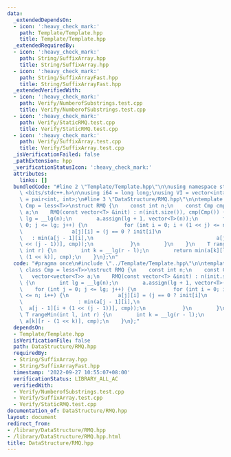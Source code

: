 ```yaml
---
data:
  _extendedDependsOn:
  - icon: ':heavy_check_mark:'
    path: Template/Template.hpp
    title: Template/Template.hpp
  _extendedRequiredBy:
  - icon: ':heavy_check_mark:'
    path: String/SuffixArray.hpp
    title: String/SuffixArray.hpp
  - icon: ':heavy_check_mark:'
    path: String/SuffixArrayFast.hpp
    title: String/SuffixArrayFast.hpp
  _extendedVerifiedWith:
  - icon: ':heavy_check_mark:'
    path: Verify/NumberofSubstrings.test.cpp
    title: Verify/NumberofSubstrings.test.cpp
  - icon: ':heavy_check_mark:'
    path: Verify/StaticRMQ.test.cpp
    title: Verify/StaticRMQ.test.cpp
  - icon: ':heavy_check_mark:'
    path: Verify/SuffixArray.test.cpp
    title: Verify/SuffixArray.test.cpp
  _isVerificationFailed: false
  _pathExtension: hpp
  _verificationStatusIcon: ':heavy_check_mark:'
  attributes:
    links: []
  bundledCode: "#line 2 \"Template/Template.hpp\"\n\nusing namespace std;\n\n#include\
    \ <bits/stdc++.h>\n\nusing i64 = long long;\nusing VI = vector<int>;\nusing pii\
    \ = pair<int, int>;\n#line 3 \"DataStructure/RMQ.hpp\"\n\ntemplate <class T, class\
    \ Cmp = less<T>>\nstruct RMQ {\n    const int n;\n    const Cmp cmp;\n    vector<vector<T>>\
    \ a;\n    RMQ(const vector<T> &init) : n(init.size()), cmp(Cmp()) {\n        int\
    \ lg = __lg(n);\n        a.assign(lg + 1, vector<T>(n));\n        for (int j =\
    \ 0; j <= lg; j++) {\n            for (int i = 0; i + (1 << j) <= n; i++) {\n\
    \                a[j][i] = (j == 0 ? init[i]\n                               \
    \   : min(a[j - 1][i],\n                                        a[j - 1][i + (1\
    \ << (j - 1))], cmp));\n            }\n        }\n    }\n    T rangeMin(int l,\
    \ int r) {\n        int k = __lg(r - l);\n        return min(a[k][l], a[k][r -\
    \ (1 << k)], cmp);\n    }\n};\n"
  code: "#pragma once\n#include \"../Template/Template.hpp\"\n\ntemplate <class T,\
    \ class Cmp = less<T>>\nstruct RMQ {\n    const int n;\n    const Cmp cmp;\n \
    \   vector<vector<T>> a;\n    RMQ(const vector<T> &init) : n(init.size()), cmp(Cmp())\
    \ {\n        int lg = __lg(n);\n        a.assign(lg + 1, vector<T>(n));\n    \
    \    for (int j = 0; j <= lg; j++) {\n            for (int i = 0; i + (1 << j)\
    \ <= n; i++) {\n                a[j][i] = (j == 0 ? init[i]\n                \
    \                  : min(a[j - 1][i],\n                                      \
    \  a[j - 1][i + (1 << (j - 1))], cmp));\n            }\n        }\n    }\n   \
    \ T rangeMin(int l, int r) {\n        int k = __lg(r - l);\n        return min(a[k][l],\
    \ a[k][r - (1 << k)], cmp);\n    }\n};"
  dependsOn:
  - Template/Template.hpp
  isVerificationFile: false
  path: DataStructure/RMQ.hpp
  requiredBy:
  - String/SuffixArray.hpp
  - String/SuffixArrayFast.hpp
  timestamp: '2022-09-27 10:55:07+08:00'
  verificationStatus: LIBRARY_ALL_AC
  verifiedWith:
  - Verify/NumberofSubstrings.test.cpp
  - Verify/SuffixArray.test.cpp
  - Verify/StaticRMQ.test.cpp
documentation_of: DataStructure/RMQ.hpp
layout: document
redirect_from:
- /library/DataStructure/RMQ.hpp
- /library/DataStructure/RMQ.hpp.html
title: DataStructure/RMQ.hpp
---
```

